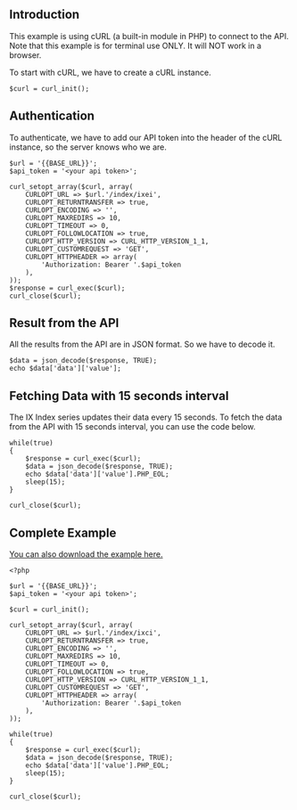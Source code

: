 ## Introduction
This example is using cURL (a built-in module in PHP) to connect to the API. Note that this example is for terminal use ONLY. It will NOT work in a browser.

To start with cURL, we have to create a cURL instance.
```
$curl = curl_init();
```

## Authentication

To authenticate, we have to add our API token into the header of the cURL instance, so the server knows who we are.

```
$url = '{{BASE_URL}}';
$api_token = '<your api token>';

curl_setopt_array($curl, array(
	CURLOPT_URL => $url.'/index/ixei',
	CURLOPT_RETURNTRANSFER => true,
	CURLOPT_ENCODING => '',
	CURLOPT_MAXREDIRS => 10,
	CURLOPT_TIMEOUT => 0,
	CURLOPT_FOLLOWLOCATION => true,
	CURLOPT_HTTP_VERSION => CURL_HTTP_VERSION_1_1,
	CURLOPT_CUSTOMREQUEST => 'GET',
	CURLOPT_HTTPHEADER => array(
		'Authorization: Bearer '.$api_token
	),
));
$response = curl_exec($curl);
curl_close($curl);
```

## Result from the API
All the results from the API are in JSON format. So we have to decode it.
```
$data = json_decode($response, TRUE);
echo $data['data']['value'];
```

## Fetching Data with 15 seconds interval
The IX Index series updates their data every 15 seconds. To fetch the data from the API with 15 seconds interval, you can use the code below.
```
while(true)
{
	$response = curl_exec($curl);
	$data = json_decode($response, TRUE);
	echo $data['data']['value'].PHP_EOL;
	sleep(15);
}

curl_close($curl);

```

## Complete Example

[You can also download the example here.](https://github.com/ix-index/php-example)


```
<?php

$url = '{{BASE_URL}}';
$api_token = '<your api token>';

$curl = curl_init();

curl_setopt_array($curl, array(
	CURLOPT_URL => $url.'/index/ixci',
	CURLOPT_RETURNTRANSFER => true,
	CURLOPT_ENCODING => '',
	CURLOPT_MAXREDIRS => 10,
	CURLOPT_TIMEOUT => 0,
	CURLOPT_FOLLOWLOCATION => true,
	CURLOPT_HTTP_VERSION => CURL_HTTP_VERSION_1_1,
	CURLOPT_CUSTOMREQUEST => 'GET',
	CURLOPT_HTTPHEADER => array(
		'Authorization: Bearer '.$api_token
	),
));

while(true)
{
	$response = curl_exec($curl);
	$data = json_decode($response, TRUE);
	echo $data['data']['value'].PHP_EOL;
	sleep(15);
}

curl_close($curl);


```